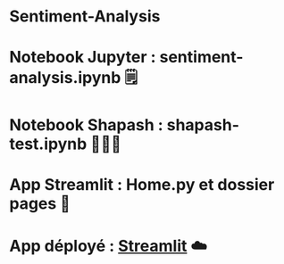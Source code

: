 # Sentiment-Analysis
# Notebook Jupyter : sentiment-analysis.ipynb 🗒️
# Notebook Shapash : shapash-test.ipynb 🤷🏻‍♂️
# App Streamlit : Home.py et dossier pages 📲
# App déployé : [Streamlit](https://airline.streamlit.app/) ☁️

